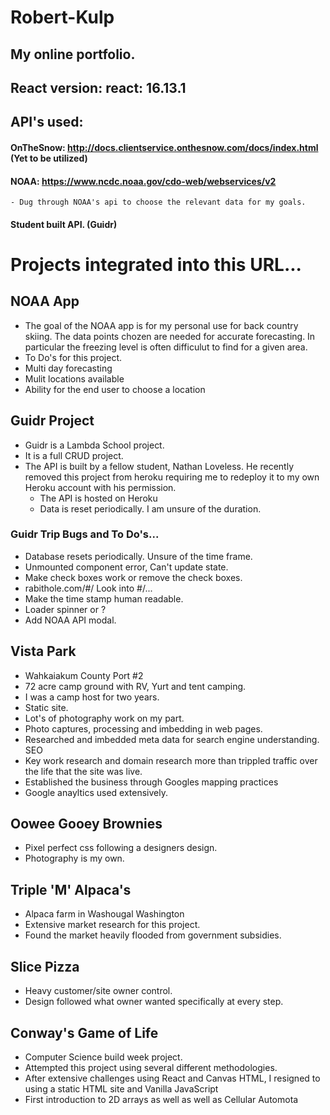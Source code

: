 # Robert-Kulp 
## My online portfolio.
## React version: react: 16.13.1

## API's used: 
#### OnTheSnow: http://docs.clientservice.onthesnow.com/docs/index.html (Yet to be utilized)
#### NOAA: https://www.ncdc.noaa.gov/cdo-web/webservices/v2
	- Dug through NOAA's api to choose the relevant data for my goals.
#### Student built API. (Guidr)


# Projects integrated into this URL...
## NOAA App
- The goal of the NOAA app is for my personal use for back country skiing. The data points chozen are needed for accurate forecasting. In particular the freezing level is often difficulut to find for a given area. 
- To Do's for this project.
-	Multi day forecasting
-	Mulit locations available
-	Ability for the end user to choose a location


## Guidr Project
- Guidr is a Lambda School project. 
- It is a full CRUD project. 
- The API is built by a fellow student, Nathan Loveless. He recently removed this project from heroku requiring me to redeploy it to my own Heroku account with his permission. 
	- The API is hosted on Heroku
	- Data is reset periodically. I am unsure of the duration.

### Guidr Trip Bugs and To Do's...
- Database resets periodically. Unsure of the time frame. 
- Unmounted component error, Can't update state. 
- Make check boxes work or remove the check boxes.
- rabithole.com/#/ Look into #/...
- Make the time stamp human readable. 
- Loader spinner or ? 
- Add NOAA API modal. 


## Vista Park
- Wahkaiakum County Port #2
- 72 acre camp ground with RV, Yurt and tent camping.
- I was a camp host for two years.
- Static site.
-	Lot's of photography work on my part. 
-	Photo captures, processing and imbedding in web pages.
-	Researched and imbedded meta data for search engine understanding. SEO
-	Key work research and domain research more than trippled traffic over the life that the site was live. 
-	Established the business through Googles mapping practices
-	Google anayltics used extensively.


## Oowee Gooey Brownies
-	Pixel perfect css following a designers design. 
-	Photography is my own. 


## Triple 'M' Alpaca's
-	Alpaca farm in Washougal Washington
-	Extensive market research for this project. 
-	Found the market heavily flooded from government subsidies. 



## Slice Pizza
-	Heavy customer/site owner control.
-	Design followed what owner wanted specifically at every step. 


## Conway's Game of Life
-	Computer Science build week project.
-	Attempted this project using several different methodologies. 
-	After extensive challenges using React and Canvas HTML, I resigned to using a static HTML site and Vanilla JavaScript
-	First introduction to 2D arrays as well as well as Cellular Automota
